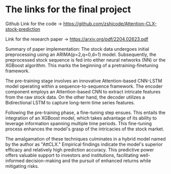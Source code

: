 # The links for the final project

Github Link for the code -> https://github.com/zshicode/Attention-CLX-stock-prediction


Link for the research paper -> https://arxiv.org/pdf/2204.02623.pdf


Summary of paper implementation:
The stock data undergoes initial preprocessing using an ARIMA(p=2,q=0,d=1) model. Subsequently, the preprocessed stock sequence is fed into either neural networks (NN) or the XGBoost algorithm. This marks the beginning of a pretraining-finetuning framework.

The pre-training stage involves an innovative Attention-based CNN-LSTM model operating within a sequence-to-sequence framework. The encoder component employs an Attention-based CNN to extract intricate features from the raw stock data. On the other hand, the decoder utilizes a Bidirectional LSTM to capture long-term time series features.

Following the pre-training phase, a fine-tuning step ensues. This entails the integration of an XGBoost model, which takes advantage of its ability to leverage information spanning multiple time periods. This fine-tuning process enhances the model's grasp of the intricacies of the stock market.

The amalgamation of these techniques culminates in a hybrid model named by the author as "AttCLX." Empirical findings indicate the model's superior efficacy and relatively high prediction accuracy. This predictive power offers valuable support to investors and institutions, facilitating well-informed decision-making and the pursuit of enhanced returns while mitigating risks.






